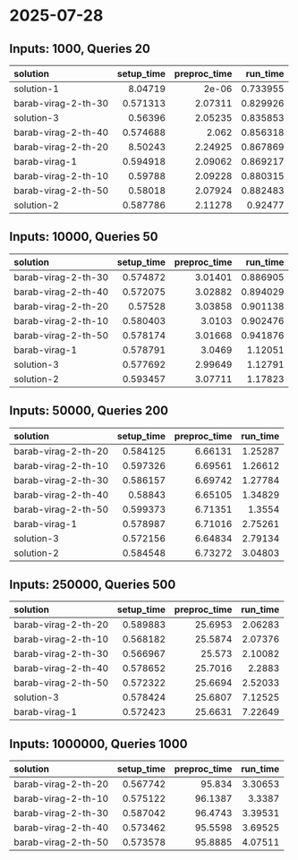 # 2025-07-28

## Inputs: 1000, Queries 20

| solution            |   setup_time |   preproc_time |   run_time |
|:--------------------|-------------:|---------------:|-----------:|
| solution-1          |     8.04719  |        2e-06   |   0.733955 |
| barab-virag-2-th-30 |     0.571313 |        2.07311 |   0.829926 |
| solution-3          |     0.56396  |        2.05235 |   0.835853 |
| barab-virag-2-th-40 |     0.574688 |        2.062   |   0.856318 |
| barab-virag-2-th-20 |     8.50243  |        2.24925 |   0.867869 |
| barab-virag-1       |     0.594918 |        2.09062 |   0.869217 |
| barab-virag-2-th-10 |     0.59788  |        2.09228 |   0.880315 |
| barab-virag-2-th-50 |     0.58018  |        2.07924 |   0.882483 |
| solution-2          |     0.587786 |        2.11278 |   0.92477  |

## Inputs: 10000, Queries 50

| solution            |   setup_time |   preproc_time |   run_time |
|:--------------------|-------------:|---------------:|-----------:|
| barab-virag-2-th-30 |     0.574872 |        3.01401 |   0.886905 |
| barab-virag-2-th-40 |     0.572075 |        3.02882 |   0.894029 |
| barab-virag-2-th-20 |     0.57528  |        3.03858 |   0.901138 |
| barab-virag-2-th-10 |     0.580403 |        3.0103  |   0.902476 |
| barab-virag-2-th-50 |     0.578174 |        3.01668 |   0.941876 |
| barab-virag-1       |     0.578791 |        3.0469  |   1.12051  |
| solution-3          |     0.577692 |        2.99649 |   1.12791  |
| solution-2          |     0.593457 |        3.07711 |   1.17823  |

## Inputs: 50000, Queries 200

| solution            |   setup_time |   preproc_time |   run_time |
|:--------------------|-------------:|---------------:|-----------:|
| barab-virag-2-th-20 |     0.584125 |        6.66131 |    1.25287 |
| barab-virag-2-th-10 |     0.597326 |        6.69561 |    1.26612 |
| barab-virag-2-th-30 |     0.586157 |        6.69742 |    1.27784 |
| barab-virag-2-th-40 |     0.58843  |        6.65105 |    1.34829 |
| barab-virag-2-th-50 |     0.599373 |        6.71351 |    1.3554  |
| barab-virag-1       |     0.578987 |        6.71016 |    2.75261 |
| solution-3          |     0.572156 |        6.64834 |    2.79134 |
| solution-2          |     0.584548 |        6.73272 |    3.04803 |

## Inputs: 250000, Queries 500

| solution            |   setup_time |   preproc_time |   run_time |
|:--------------------|-------------:|---------------:|-----------:|
| barab-virag-2-th-20 |     0.589883 |        25.6953 |    2.06283 |
| barab-virag-2-th-10 |     0.568182 |        25.5874 |    2.07376 |
| barab-virag-2-th-30 |     0.566967 |        25.573  |    2.10082 |
| barab-virag-2-th-40 |     0.578652 |        25.7016 |    2.2883  |
| barab-virag-2-th-50 |     0.572322 |        25.6694 |    2.52033 |
| solution-3          |     0.578424 |        25.6807 |    7.12525 |
| barab-virag-1       |     0.572423 |        25.6631 |    7.22649 |

## Inputs: 1000000, Queries 1000

| solution            |   setup_time |   preproc_time |   run_time |
|:--------------------|-------------:|---------------:|-----------:|
| barab-virag-2-th-20 |     0.567742 |        95.834  |    3.30653 |
| barab-virag-2-th-10 |     0.575122 |        96.1387 |    3.3387  |
| barab-virag-2-th-30 |     0.587042 |        96.4743 |    3.39531 |
| barab-virag-2-th-40 |     0.573462 |        95.5598 |    3.69525 |
| barab-virag-2-th-50 |     0.573578 |        95.8885 |    4.07511 |